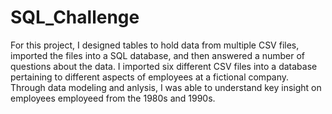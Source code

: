 # SQL_Challenge
For this project, I designed tables to hold data from multiple CSV files, imported the files into a SQL database, and then answered a number of questions about the data. I imported six different CSV files into a database pertaining to different aspects of employees at a fictional company. Through data modeling and anlysis, I was able to understand key insight on employees employeed from the 1980s and 1990s. 
